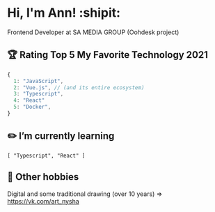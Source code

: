 # Hi, I'm Ann! :shipit:
Frontend Developer at SA MEDIA GROUP (Oohdesk project)

## :trophy: Rating Top 5 My Favorite Technology 2021

```javascript
{
  1: "JavaScript",
  2: "Vue.js", // (and its entire ecosystem)
  3: "Typescript",
  4: "React"
  5: "Docker",
}
```

## :pencil2: I’m currently learning
`[ "Typescript", "React" ]`

## :cookie: Other hobbies
Digital and some traditional drawing (over 10 years) => https://vk.com/art_nysha
